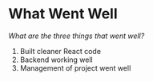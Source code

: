 # What Went Well
*What are the three things that went well?*
1. Built cleaner React code
2. Backend working well
3. Management of project went well